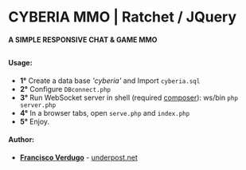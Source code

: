 # CYBERIA MMO | Ratchet / JQuery
#### A SIMPLE RESPONSIVE CHAT & GAME  MMO
##
#### Usage:

- **1°** Create a data base *'cyberia'* and Import `cyberia.sql`
- **2°** Configure `DBconnect.php`
- **3°** Run WebSocket server in shell (required [composer](https://getcomposer.org/)): ws/bin `php server.php`
- **4°** In a browser tabs, open `serve.php` and `index.php`
- **5°** Enjoy.

#### Author:

- **[Francisco Verdugo](https://github.com/underpostnet)** - [underpost.net](https://underpost.net)
